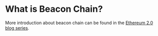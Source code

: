 # What is Beacon Chain?

More introduction about beacon chain can be found in the [Ethereum 2.0 blog series](https://our.status.im/two-point-oh-the-beacon-chain/).
 